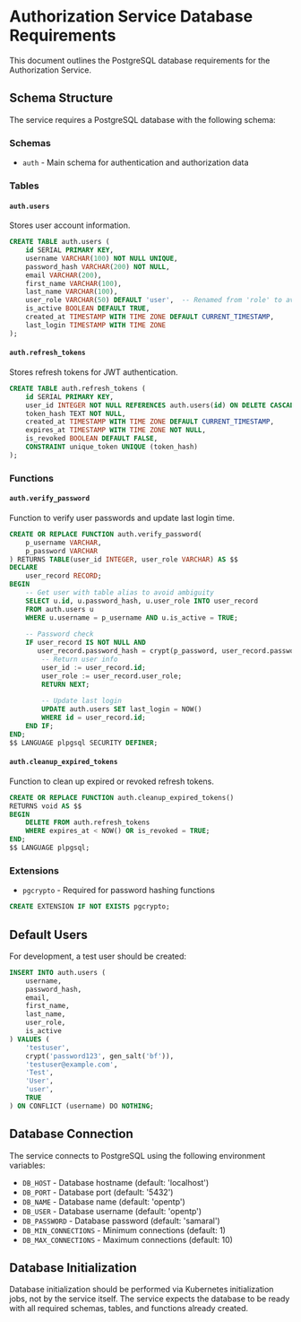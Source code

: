 # Authorization Service Database Requirements

This document outlines the PostgreSQL database requirements for the Authorization Service.

## Schema Structure

The service requires a PostgreSQL database with the following schema:

### Schemas

- `auth` - Main schema for authentication and authorization data

### Tables

#### `auth.users`

Stores user account information.

```sql
CREATE TABLE auth.users (
    id SERIAL PRIMARY KEY,
    username VARCHAR(100) NOT NULL UNIQUE,
    password_hash VARCHAR(200) NOT NULL,
    email VARCHAR(200),
    first_name VARCHAR(100),
    last_name VARCHAR(100),
    user_role VARCHAR(50) DEFAULT 'user',  -- Renamed from 'role' to avoid ambiguity
    is_active BOOLEAN DEFAULT TRUE,
    created_at TIMESTAMP WITH TIME ZONE DEFAULT CURRENT_TIMESTAMP,
    last_login TIMESTAMP WITH TIME ZONE
);
```

#### `auth.refresh_tokens`

Stores refresh tokens for JWT authentication.

```sql
CREATE TABLE auth.refresh_tokens (
    id SERIAL PRIMARY KEY,
    user_id INTEGER NOT NULL REFERENCES auth.users(id) ON DELETE CASCADE,
    token_hash TEXT NOT NULL,
    created_at TIMESTAMP WITH TIME ZONE DEFAULT CURRENT_TIMESTAMP,
    expires_at TIMESTAMP WITH TIME ZONE NOT NULL,
    is_revoked BOOLEAN DEFAULT FALSE,
    CONSTRAINT unique_token UNIQUE (token_hash)
);
```

### Functions

#### `auth.verify_password`

Function to verify user passwords and update last login time.

```sql
CREATE OR REPLACE FUNCTION auth.verify_password(
    p_username VARCHAR,
    p_password VARCHAR
) RETURNS TABLE(user_id INTEGER, user_role VARCHAR) AS $$
DECLARE
    user_record RECORD;
BEGIN
    -- Get user with table alias to avoid ambiguity
    SELECT u.id, u.password_hash, u.user_role INTO user_record
    FROM auth.users u
    WHERE u.username = p_username AND u.is_active = TRUE;
    
    -- Password check
    IF user_record IS NOT NULL AND 
       user_record.password_hash = crypt(p_password, user_record.password_hash) THEN
        -- Return user info
        user_id := user_record.id;
        user_role := user_record.user_role;
        RETURN NEXT;
        
        -- Update last login
        UPDATE auth.users SET last_login = NOW() 
        WHERE id = user_record.id;
    END IF;
END;
$$ LANGUAGE plpgsql SECURITY DEFINER;
```

#### `auth.cleanup_expired_tokens`

Function to clean up expired or revoked refresh tokens.

```sql
CREATE OR REPLACE FUNCTION auth.cleanup_expired_tokens()
RETURNS void AS $$
BEGIN
    DELETE FROM auth.refresh_tokens 
    WHERE expires_at < NOW() OR is_revoked = TRUE;
END;
$$ LANGUAGE plpgsql;
```

### Extensions

- `pgcrypto` - Required for password hashing functions

```sql
CREATE EXTENSION IF NOT EXISTS pgcrypto;
```

## Default Users

For development, a test user should be created:

```sql
INSERT INTO auth.users (
    username,
    password_hash,
    email,
    first_name,
    last_name,
    user_role,
    is_active
) VALUES (
    'testuser',
    crypt('password123', gen_salt('bf')),
    'testuser@example.com',
    'Test',
    'User',
    'user',
    TRUE
) ON CONFLICT (username) DO NOTHING;
```

## Database Connection

The service connects to PostgreSQL using the following environment variables:

- `DB_HOST` - Database hostname (default: 'localhost')
- `DB_PORT` - Database port (default: '5432')
- `DB_NAME` - Database name (default: 'opentp')
- `DB_USER` - Database username (default: 'opentp')
- `DB_PASSWORD` - Database password (default: 'samaral')
- `DB_MIN_CONNECTIONS` - Minimum connections (default: 1)
- `DB_MAX_CONNECTIONS` - Maximum connections (default: 10)

## Database Initialization

Database initialization should be performed via Kubernetes initialization jobs, not by the service itself. The service expects the database to be ready with all required schemas, tables, and functions already created.
